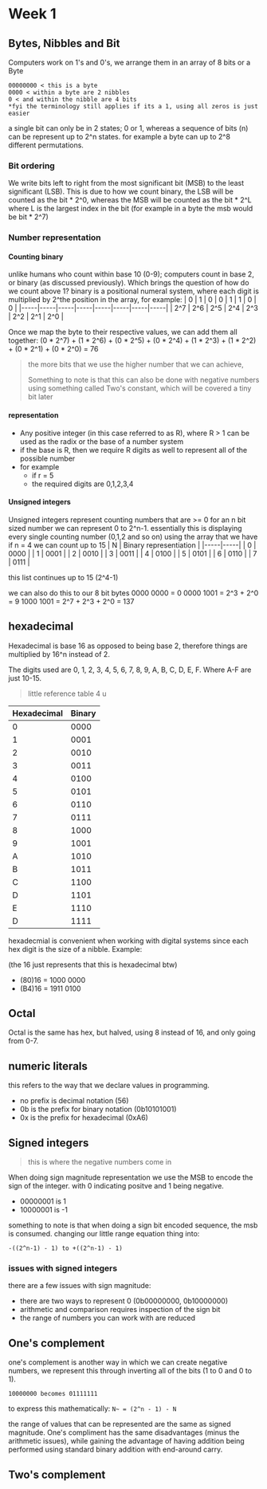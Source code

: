 # Week 1
## Bytes, Nibbles and Bit
Computers work on 1's and 0's, we arrange them in an array of 8 bits or a Byte

```
00000000 < this is a byte
0000 < within a byte are 2 nibbles
0 < and within the nibble are 4 bits
*fyi the terminology still applies if its a 1, using all zeros is just easier
```
a single bit can only be in 2 states; 0 or 1, whereas a sequence of bits (n) can be represent up to 2^n states.
for example a byte can up to 2^8 different permutations.
### Bit ordering
We write bits left to right from the most significant bit (MSB) to the least significant (LSB). This is due to how we count binary, the LSB will be counted as the bit * 2^0, whereas the MSB will be counted as the bit * 2^L where L is the largest index in the bit (for example in a byte the msb would be bit * 2^7)
### Number representation
#### Counting binary
unlike humans who count within base 10 (0-9); computers count in base 2, or binary (as discussed previously). Which brings the question of how do we count above 1?
binary is a positional numeral system, where each digit is multiplied by 2^the position in the array, for example:
|  0  |  1  |  0  |  0  |  1  |  1  |  0  |  0  |
|-----|-----|-----|-----|-----|-----|-----|-----|
| 2^7 | 2^6 | 2^5 | 2^4 | 2^3 | 2^2 | 2^1 | 2^0 |

Once we map the byte to their respective values, we can add them all together:
(0 * 2^7) + (1 * 2^6) + (0 * 2^5) + (0 * 2^4) + (1 * 2^3) + (1 * 2^2) + (0 * 2^1) + (0 * 2^0) = 76
> the more bits that we use the higher number that we can achieve,
>
> Something to note is that this can also be done with negative numbers using something called Two's constant, which will be covered a tiny bit later

#### representation
- Any positive integer (in this case referred to as R), where R > 1 can be used as the radix or the base of a number system
- if the base is R, then we require R digits as well to represent all of the possible number
- for example
  - if r = 5
  - the required digits are 0,1,2,3,4

#### Unsigned integers
Unsigned integers represent counting numbers that are >= 0
for an n bit sized number we can represent 0 to 2^n-1.
essentially this is displaying every single counting number (0,1,2 and so on) using the array that we have
if n = 4
we can count up to 15
|  N  |  Binary representiation  |
|-----|-----|
| 0 | 0000 |
| 1 | 0001 |
| 2 | 0010 |
| 3 | 0011 |
| 4 | 0100 |
| 5 | 0101 |
| 6 | 0110 |
| 7 | 0111 |

this list continues up to 15 (2^4-1)

we can also do this to our 8 bit bytes
0000 0000 = 0
0000 1001 = 2^3 + 2^0 = 9 
1000 1001 = 2^7 + 2^3 + 2^0 = 137

## hexadecimal
Hexadecimal is base 16 as opposed to being base 2, therefore things are multiplied by 16^n instead of 2.

The digits used are 0, 1, 2, 3, 4, 5, 6, 7, 8, 9, A, B, C, D, E, F. Where A-F are just 10-15.

> little reference table 4 u

|  Hexadecimal  |  Binary   |
|-----|-----|
| 0 | 0000 |
| 1 | 0001 |
| 2 | 0010 |
| 3 | 0011 |
| 4 | 0100 |
| 5 | 0101 |
| 6 | 0110 |
| 7 | 0111 |
| 8 | 1000 |
| 9 | 1001 |
| A | 1010 |
| B | 1011 |
| C | 1100 |
| D | 1101 |
| E | 1110 |
| D | 1111 |

hexadecmial is convenient when working with digital systems since each hex digit is the size of a nibble. Example:

(the 16 just represents that this is hexadecimal btw)
- (80)16 = 1000 0000
- (B4)16 = 1911 0100

## Octal
Octal is the same has hex, but halved, using 8 instead of 16, and only going from 0-7.

## numeric literals
this refers to the way that we declare values in programming.
- no prefix is decimal notation (56)
- 0b is the prefix for binary notation (0b10101001)
- 0x is the prefix for hexadecimal (0xA6)

## Signed integers
> this is where the negative numbers come in

When doing sign magnitude representation we use the MSB to encode the sign of the integer. with 0 indicating positve and 1 being negative.
- 00000001 is 1
- 10000001 is -1

something to note is that when doing a sign bit encoded sequence, the msb is consumed. changing our little range equation thing into:

```-((2^n-1) - 1) to +((2^n-1) - 1)```

### issues with signed integers
there are a few issues with sign magnitude:
- there are two ways to represent 0 (0b00000000, 0b10000000)
- arithmetic and comparison requires inspection of the sign bit
- the range of numbers you can work with are reduced

## One's complement
one's complement is another way in which we can create negative numbers, we represent this through inverting all of the bits (1 to 0 and 0 to 1).

```10000000 becomes 01111111```

to express this mathematically:
```N~ = (2^n - 1) - N```

the range of values that can be represented are the same as signed magnitude. One's compliment has the same disadvantages (minus the arithmetic issues), while gaining the advantage of having addition being performed using standard binary addition with end-around carry.

## Two's complement